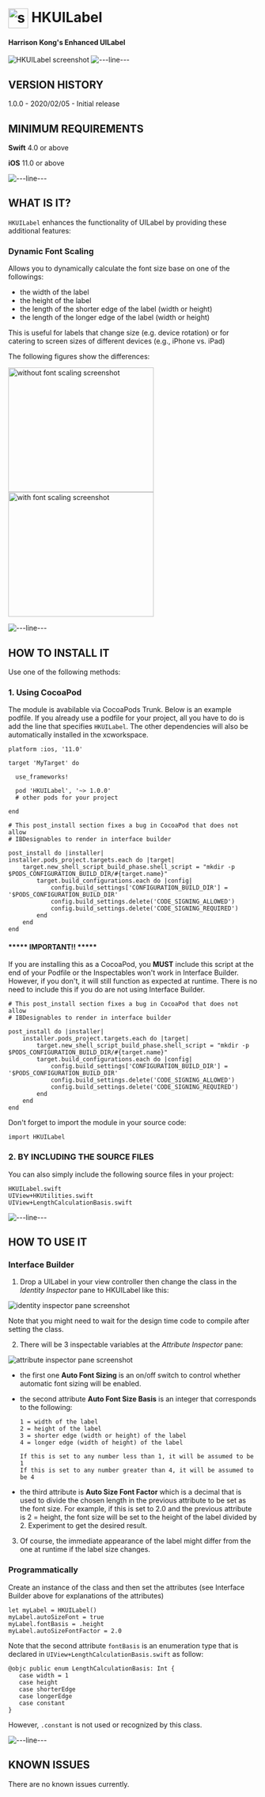 # <img src="./docs/logo256.jpg" width="40" height="40" alt="skyRoute66 logo" style="vertical-align:middle"> HKUILabel
#### Harrison Kong's Enhanced UILabel

<img src="./docs/HKUILabel.png" alt="HKUILabel screenshot">

<img src="./docs/cloudline.png" alt="---line---">

## VERSION HISTORY ##

1.0.0 - 2020/02/05 - Initial release

## MINIMUM REQUIREMENTS ##

**Swift** 4.0 or above

**iOS** 11.0 or above

<img src="./docs/cloudline.png" alt="---line---">

## WHAT IS IT? ##

`HKUILabel` enhances the functionality of UILabel by providing these additional features:

### Dynamic Font Scaling ###

Allows you to dynamically calculate the font size base on one of the followings:

- the width of the label
- the height of the label
- the length of the shorter edge of the label (width or height)
- the length of the longer edge of the label (width or height)

This is useful for labels that change size (e.g. device rotation) or for catering to screen sizes of different devices (e.g., iPhone vs. iPad)

The following figures show the differences:

<img src="./docs/Without-Scaling.jpg" width="294" height="252" alt="without font scaling screenshot"> <img src="./docs/With-Scaling.jpg" width="294" height="252" alt="with font scaling screenshot">

<img src="./docs/cloudline.png" alt="---line---">

## HOW TO INSTALL IT ##

Use one of the following methods:

### 1. Using CocoaPod ###

The module is avabilable via CocoaPods Trunk. Below is an example podfile. If you already use a podfile for your project, all you have to do is add the line that specifies `HKUILabel`. The other dependencies will also be automatically installed in the xcworkspace.

```
platform :ios, '11.0'

target 'MyTarget' do

  use_frameworks!

  pod 'HKUILabel', '~> 1.0.0'
  # other pods for your project

end

# This post_install section fixes a bug in CocoaPod that does not allow
# IBDesignables to render in interface builder

post_install do |installer|
installer.pods_project.targets.each do |target|
    target.new_shell_script_build_phase.shell_script = "mkdir -p $PODS_CONFIGURATION_BUILD_DIR/#{target.name}"
        target.build_configurations.each do |config|
            config.build_settings['CONFIGURATION_BUILD_DIR'] = '$PODS_CONFIGURATION_BUILD_DIR'
            config.build_settings.delete('CODE_SIGNING_ALLOWED')
            config.build_settings.delete('CODE_SIGNING_REQUIRED')
        end
    end
end
```

#### ***** IMPORTANT!! ***** ####

If you are installing this as a CocoaPod, you **MUST** include this script at the end of your Podfile or the Inspectables won't work in Interface Builder. However, if you don't, it will still function as expected at runtime. There is no need to include this if you do are not using Interface Builder.

```
# This post_install section fixes a bug in CocoaPod that does not allow
# IBDesignables to render in interface builder

post_install do |installer|
    installer.pods_project.targets.each do |target|
        target.new_shell_script_build_phase.shell_script = "mkdir -p $PODS_CONFIGURATION_BUILD_DIR/#{target.name}"
        target.build_configurations.each do |config|
            config.build_settings['CONFIGURATION_BUILD_DIR'] = '$PODS_CONFIGURATION_BUILD_DIR'
            config.build_settings.delete('CODE_SIGNING_ALLOWED')
            config.build_settings.delete('CODE_SIGNING_REQUIRED')
        end
    end
end
```

Don't forget to import the module in your source code:

```
import HKUILabel
```

### 2. BY INCLUDING THE SOURCE FILES ###

You can also simply include the following source files in your project:

```
HKUILabel.swift
UIView+HKUtilities.swift
UIView+LengthCalculationBasis.swift
```

<img src="./docs/cloudline.png" alt="---line---">

## HOW TO USE IT ##

### Interface Builder ###

1. Drop a UILabel in your view controller then change the class in the *Identity Inspector* pane to HKUILabel like this:

<img src="./docs/Identity-Inspector.png" alt="identity inspector pane screenshot">

Note that you might need to wait for the design time code to compile after setting the class.

2. There will be 3 inspectable variables at the *Attribute Inspector* pane:

<img src="./docs/Attribute-Inspector.png" alt="attribute inspector pane screenshot">

  - the first one **Auto Font Sizing** is an on/off switch to control whether automatic font sizing will be enabled.
  - the second attribute **Auto Font Size Basis** is an integer that corresponds to the following:

        1 = width of the label
        2 = height of the label
        3 = shorter edge (width or height) of the label
        4 = longer edge (width of height) of the label
        
        If this is set to any number less than 1, it will be assumed to be 1
        If this is set to any number greater than 4, it will be assumed to be 4
  
  - the third attribute is **Auto Size Font Factor** which is a decimal that is used to divide the chosen length in the previous attribute to be set as the font size. For example, if this is set to 2.0 and the previous attribute is 2 = height, the font size will be set to the height of the label divided by 2. Experiment to get the desired result.
  
3. Of course, the immediate appearance of the label might differ from the one at runtime if the label size changes.

### Programmatically ###

Create an instance of the class and then set the attributes (see Interface Builder above for explanations of the attributes)

```
let myLabel = HKUILabel()
myLabel.autoSizeFont = true
myLabel.fontBasis = .height
myLabel.autoSizeFontFactor = 2.0
```

Note that the second attribute `fontBasis` is an enumeration type that is declared in `UIView+LengthCalculationBasis.swift` as follow:

```
@objc public enum LengthCalculationBasis: Int {
   case width = 1
   case height
   case shorterEdge
   case longerEdge
   case constant
}
```

However, `.constant` is not used or recognized by this class.

<img src="./docs/cloudline.png" alt="---line---">

## KNOWN ISSUES ##

There are no known issues currently.
